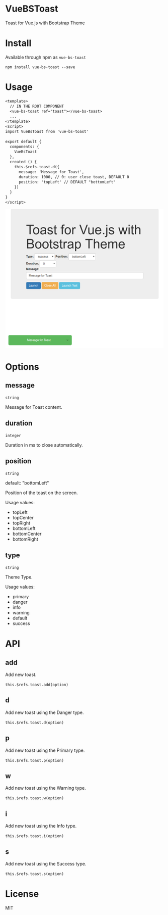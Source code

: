 # VueBSToast

Toast for Vue.js with Bootstrap Theme

# Install

Available through npm as ```vue-bs-toast```

```
npm install vue-bs-toast --save
```

# Usage

```vue
<template>
  // IN THE ROOT COMPONENT
  <vue-bs-toast ref="toast"></vue-bs-toast>
  ...
</template>
<script>
import VueBsToast from 'vue-bs-toast'

export default {
  components: {
    VueBsToast
  },
  created () {
    this.$refs.toast.d({
      message: 'Message for Toast',
      duration: 1000, // 0: user close toast, DEFAULT 0
      position: 'topLeft' // DEFAULT "bottomLeft"
    })
  }
}
</script>
```

![Example](https://github.com/LeandroSe/vue-bs-toast/raw/master/example.png)

# Options

## message
`string`

Message for Toast content.

## duration
`integer`

Duration in ms to close automatically.

## position
`string`

default: "bottomLeft"

Position of the toast on the screen.

Usage values:
- topLeft
- topCenter
- topRight
- bottomLeft
- bottomCenter
- bottomRight

## type
`string`

Theme Type.

Usage values:
- primary
- danger
- info
- warning
- default
- success

# API

## add

Add new toast.

`this.$refs.toast.add(option)`

## d

Add new toast using the Danger type.

`this.$refs.toast.d(option)`

## p

Add new toast using the Primary type.

`this.$refs.toast.p(option)`

## w

Add new toast using the Warning type.

`this.$refs.toast.w(option)`

## i

Add new toast using the Info type.

`this.$refs.toast.i(option)`

## s

Add new toast using the Success type.

`this.$refs.toast.s(option)`

# License

MIT
